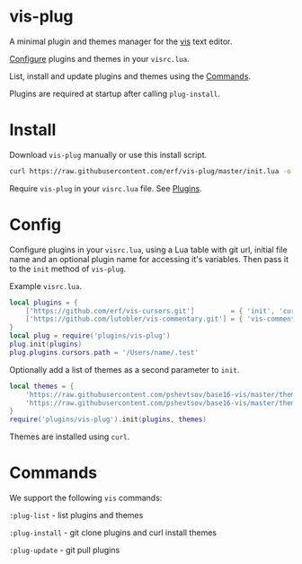 # vis-plug

A minimal plugin and themes manager for the [vis](https://github.com/martanne/vis) text editor.

[Configure](#config) plugins and themes in your `visrc.lua`.

List, install and update plugins and themes using the [Commands](#commands). 

Plugins are required at startup after calling `plug-install`.

# Install

Download `vis-plug` manually or use this install script. 

```bash
curl https://raw.githubusercontent.com/erf/vis-plug/master/init.lua -o $HOME/.config/vis/plugins/vis-plug/init.lua --create-dirs
```

Require `vis-plug` in your `visrc.lua` file. See [Plugins](https://github.com/martanne/vis/wiki/Plugins).

# Config

Configure plugins in your `visrc.lua`, using a Lua table with git url, initial 
file name and an optional plugin name for accessing it's variables. Then pass it 
to the `init` method of `vis-plug`. 

Example `visrc.lua`.

```lua
local plugins = {
	['https://github.com/erf/vis-cursors.git']         = { 'init', 'cursors' },
	['https://github.com/lutobler/vis-commentary.git'] = { 'vis-commentary' },
}
local plug = require('plugins/vis-plug')
plug.init(plugins)
plug.plugins.cursors.path = '/Users/name/.test'
```

Optionally add a list of themes as a second parameter to `init`.

```lua
local themes = {
	'https://raw.githubusercontent.com/pshevtsov/base16-vis/master/themes/base16-summerfruit-light.lua',
	'https://raw.githubusercontent.com/pshevtsov/base16-vis/master/themes/base16-unikitty-light.lua',
}
require('plugins/vis-plug').init(plugins, themes)
```

Themes are installed using `curl`.

# Commands

We support the following `vis` commands:

`:plug-list` - list plugins and themes

`:plug-install` - git clone plugins and curl install themes

`:plug-update` - git pull plugins


